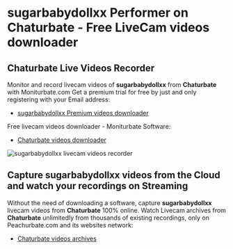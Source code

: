 # sugarbabydollxx Performer on Chaturbate - Free LiveCam videos downloader

## Chaturbate Live Videos Recorder

Monitor and record livecam videos of **sugarbabydollxx** from **Chaturbate** with Moniturbate.com
Get a premium trial for free by just and only registering with your Email address:
* [sugarbabydollxx Premium videos downloader](https://moniturbate.com/request-demo-licence-key.html)

Free livecam videos downloader - Moniturbate Software:
* [Chaturbate videos downloader](https://moniturbate.com/moniturbate-download-software.html)

![sugarbabydollxx livecam videos recorder](https://peachurnet.com/templates/moniturbate-software.png)


## Capture sugarbabydollxx videos from the Cloud and watch your recordings on Streaming

Without the need of downloading a software, capture **sugarbabydollxx** livecam videos from **Chaturbate** 100% online.
Watch Livecam archives from **Chaturbate** unlimitedly from thousands of existing recordings, only on Peachurbate.com and its websites network:
* [Chaturbate videos archives](https://peachurnet.com/)